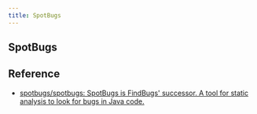 ```yaml
---
title: SpotBugs
---
```


## SpotBugs


## Reference
- [spotbugs/spotbugs: SpotBugs is FindBugs' successor\. A tool for static analysis to look for bugs in Java code\.](https://github.com/spotbugs/spotbugs)
